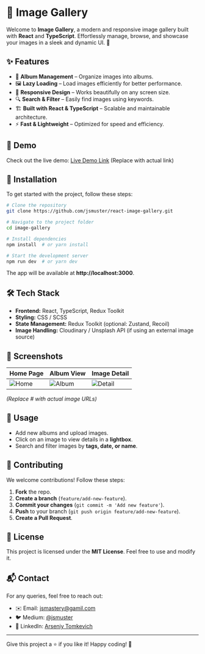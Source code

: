 # 📸 Image Gallery

Welcome to **Image Gallery**, a modern and responsive image gallery built with **React** and **TypeScript**. Effortlessly manage, browse, and showcase your images in a sleek and dynamic UI. 🚀

## ✨ Features
- 📂 **Album Management** – Organize images into albums.
- 🖼️ **Lazy Loading** – Load images efficiently for better performance.
- 🎨 **Responsive Design** – Works beautifully on any screen size.
- 🔍 **Search & Filter** – Easily find images using keywords.
- 🏗 **Built with React & TypeScript** – Scalable and maintainable architecture.
- ⚡ **Fast & Lightweight** – Optimized for speed and efficiency.

## 📸 Demo
Check out the live demo: [Live Demo Link](#) (Replace with actual link)

## 🚀 Installation
To get started with the project, follow these steps:

```sh
# Clone the repository
git clone https://github.com/jsmuster/react-image-gallery.git

# Navigate to the project folder
cd image-gallery

# Install dependencies
npm install  # or yarn install

# Start the development server
npm run dev  # or yarn dev
```

The app will be available at **http://localhost:3000**.

## 🛠 Tech Stack
- **Frontend:** React, TypeScript, Redux Toolkit
- **Styling:** CSS / SCSS
- **State Management:** Redux Toolkit (optional: Zustand, Recoil)
- **Image Handling:** Cloudinary / Unsplash API (if using an external image source)

## 🎨 Screenshots
| Home Page | Album View | Image Detail |
|-----------|-----------|-------------|
| ![Home](#) | ![Album](#) | ![Detail](#) |

*(Replace # with actual image URLs)*

## 🌟 Usage
- Add new albums and upload images.
- Click on an image to view details in a **lightbox**.
- Search and filter images by **tags, date, or name**.

## 🤝 Contributing
We welcome contributions! Follow these steps:
1. **Fork** the repo.
2. **Create a branch** (`feature/add-new-feature`).
3. **Commit your changes** (`git commit -m 'Add new feature'`).
4. **Push** to your branch (`git push origin feature/add-new-feature`).
5. **Create a Pull Request**.

## 📝 License
This project is licensed under the **MIT License**. Feel free to use and modify it.

## 📬 Contact
For any queries, feel free to reach out:
- ✉️ Email: [jsmastery@gamil.com](mailto:jsmastery@gamil.com)
- 🐦 Medium: [@jsmuster](https://medium.com/@jsmuster)
- 🔗 LinkedIn: [Arseniy Tomkevich ](https://www.linkedin.com/in/atomkevi/)

---
Give this project a ⭐ if you like it! Happy coding! 🚀

